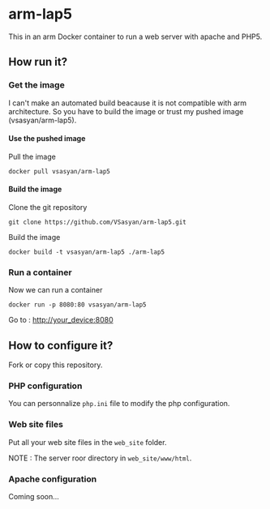 # arm-lap5

This in an arm Docker container to run a web server with apache and PHP5.


## How run it?


### Get the image

I can't make an automated build beacause it is not compatible with arm architecture. So you have to build the image or trust my pushed image (vsasyan/arm-lap5).


#### Use the pushed image

Pull the image

    docker pull vsasyan/arm-lap5


#### Build the image

Clone the git repository

    git clone https://github.com/VSasyan/arm-lap5.git


Build the image

    docker build -t vsasyan/arm-lap5 ./arm-lap5


### Run a container


Now we can run a container

    docker run -p 8080:80 vsasyan/arm-lap5


Go to : [http://your_device:8080](http://your_device:8080)


## How to configure it?

Fork or copy this repository.


### PHP configuration

You can personnalize `php.ini` file to modify the php configuration.


### Web site files

Put all your web site files in the `web_site` folder.

NOTE : The server roor directory in `web_site/www/html`.


### Apache configuration

Coming soon...
